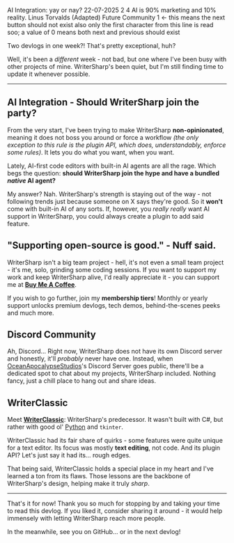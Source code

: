 AI Integration: yay or nay?
22-07-2025
2
4
AI is 90% marketing and 10% reality.
Linus Torvalds (Adapted)
Future
Community
1 <- this means the next button should not exist also only the first character from this line is read soo; a value of 0 means both next and previous should exist

Two devlogs in one week?! That's pretty exceptional, huh?

Well, it's been a _different_ week - not bad, but one where I've been busy with other projects of mine. WriterSharp's been quiet, but I'm still finding time to update it whenever possible.

---

## AI Integration - Should WriterSharp join the party?
From the very start, I've been trying to make WriterSharp **non-opinionated**, meaning it does not boss you around or force a workflow _(the only exception to this rule is the plugin API, which does, understandably, enforce some rules)_. It lets you do what you want, when you want.

Lately, AI-first code editors with built-in AI agents are all the rage. Which begs the question: **should WriterSharp join the hype and have a bundled _native_ AI agent?**

My answer? Nah. WriterSharp's strength is staying out of the way - not following trends just because someone on X says they're good. So it **won't** come with built-in AI of any sorts. If, however, you _really really_ want AI support in WriterSharp, you could always create a plugin to add said feature.

## "Supporting open-source is good." - Nuff said.
WriterSharp isn't a big team project - hell, it's not even a small team project - it's me, solo, grinding some coding sessions. If you want to support my work and keep WriterSharp alive, I'd really appreciate it - you can support me at **[Buy Me A Coffee](https://buymeacoffee.com/mf366)**.

If you wish to go further, join my **membership tiers**! Monthly or yearly support unlocks premium devlogs, tech demos, behind-the-scenes peeks and much more.

## Discord Community
Ah, Discord... Right now, WriterSharp does not have its own Discord server and honestly, it'll _probably_ never have one. Instead, when [OceanApocalypseStudios](https://oceanapocalypsestudios.github.io/)'s Discord Server goes public, there'll be a dedicated spot to chat about my projects, WriterSharp included. Nothing fancy, just a chill place to hang out and share ideas.

## WriterClassic
Meet **[WriterClassic](https://github.com/MF366-Coding/WriterClassic)**: WriterSharp's predecessor. It wasn't built with C#, but rather with good ol' [Python](https://python.org/) and `tkinter`.

WriterClassic had its fair share of quirks - some features were quite unique for a text editor. Its focus was mostly **text editing**, not code. And its plugin API? Let's just say it had its... rough edges.

That being said, WriterClassic holds a special place in my heart and I've learned a ton from its flaws. Those lessons are the backbone of WriterSharp's design, helping make it truly _sharp_.

---

That's it for now! Thank you so much for stopping by and taking your time to read this devlog. If you liked it, consider sharing it around - it would help immensely with letting WriterSharp reach more people.

In the meanwhile, see you on GitHub... or in the next devlog!
